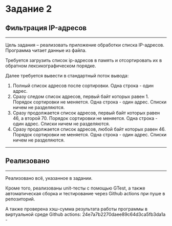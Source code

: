# Задание 2
## Фильтрация IP-адресов

---

Цель задания – реализовать приложение обработки списка IP-адресов. Программа читает данные из файла. 

Требуется загрузить список ip-адресов в память и отсортировать их в обратном
лексикографическом порядке. 

Далее требуется вывести в стандартный поток вывода: 

1. Полный список адресов после сортировки. Одна строка - один адрес.
2. Сразу следом список адресов, первый байт которых равен 1. Порядок сортировки не меняется.
Одна строка - один адрес. Списки ничем не разделяются.
3. Сразу продолжается список адресов, первый байт которых равен 46, а второй 70. Порядок
сортировки не меняется. Одна строка - один адрес. Списки ничем не разделяются.
4. Сразу продолжается список адресов, любой байт которых равен 46. Порядок сортировки не
меняется. Одна строка - один адрес. Списки ничем не разделяются.

---
## Реализовано

---

Реализовано всё, указанное в задании.

Кроме того, реализованы unit-тесты с помощью GTest, а также автоматическая сборка и тестирование через Github actions при пуше в репозиторий.

А также проверена хэш-сумма результата работы программы в виртуальной среде Github actions: 24e7a7b2270daee89c64d3ca5fb3da1a  -
